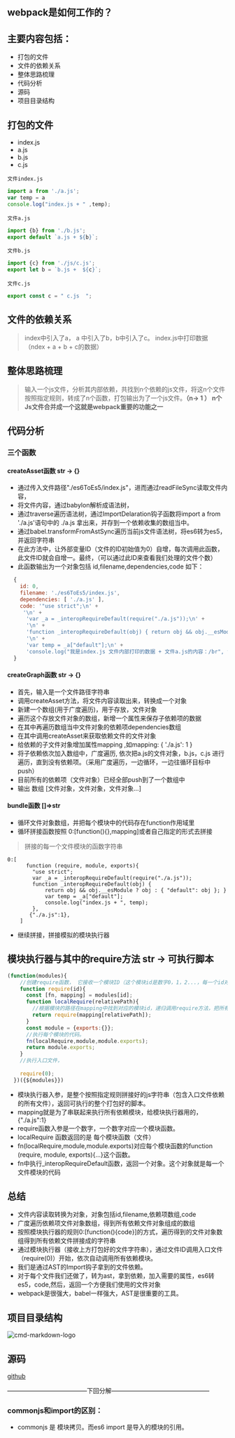 ## webpack是如何工作的？

## 主要内容包括：

- 打包的文件
- 文件的依赖关系
- 整体思路梳理
- 代码分析
- 源码
- 项目目录结构


## 打包的文件
- index.js  
- a.js 
- b.js 
- c.js

`文件index.js`

```js
import a from './a.js';
var temp = a
console.log("index.js + " ,temp);

```
`文件a.js`

```js
import {b} from './b.js';
export default `a.js + ${b}`;
```

`文件b.js`
```js
import {c} from './js/c.js';
export let b = `b.js +  ${c}`;
```

`文件c.js`
```js
export const c = " c.js  ";

```

## 文件的依赖关系
> index中引入了a， a 中引入了b，b中引入了c。 index.js中打印数据（ndex + a + b + c的数据）




## 整体思路梳理
> 输入一个js文件，分析其内部依赖，共找到n个依赖的js文件，将这n个文件按照指定规则，转成了n个函数，打包输出为了一个js文件。**（n-> 1 ） n个Js文件合并成一个这就是webpack重要的功能之一**

## 代码分析

### 三个函数

#### createAsset函数 str -> {}

- 通过传入文件路径"./es6ToEs5/index.js"，进而通过readFileSync读取文件内容，
- 将文件内容，通过babylon解析成语法树，
- 通过traverse遍历语法树，通过ImportDelaration钩子函数将import a from './a.js'语句中的 ./a.js 拿出来，并存到一个依赖收集的数组当中。
- 通过babel.transformFromAstSync遍历当前js文件语法树，将es6转为es5，并返回字符串
- 在此方法中，让外部变量ID（文件的ID初始值为0）自增，每次调用此函数，此文件ID就会自增一。最终，（可以通过此ID来查看我们处理的文件个数）
- 此函数输出为一个对象包括 id,filename,dependencies,code
如下：
```js
  {
    id: 0,
    filename: './es6ToEs5/index.js',
    dependencies: [ './a.js' ],
    code: '"use strict";\n' +
     '\n' +
      'var _a = _interopRequireDefault(require("./a.js"));\n' +
      '\n' +
      'function _interopRequireDefault(obj) { return obj && obj.__esModule ? obj : { "default": obj }; }\n' +
      '\n' +
      'var temp = _a["default"];\n' +
      'console.log("我是index.js 文件内部打印的数据 + 文件a.js的内容：/br", temp);'
  }
```
#### createGraph函数 str -> {}
- 首先，输入是一个文件路径字符串
- 调用createAsset方法，将文件内容读取出来，转换成一个对象
- 新建一个数组(用于广度遍历)，用于存放，文件对象 
- 遍历这个存放文件对象的数组，新增一个属性来保存子依赖项的数据
- 在其中再遍历数组当中文件对象的依赖项dependencies数组
- 在其中调用createAsset来获取依赖文件的文件对象
- 给依赖的子文件对象增加属性mapping ,如mapping: { './a.js': 1 }
- 将子依赖依次加入数组中，广度遍历, 依次把a.js的文件对象，b.js，c.js 进行遍历，直到没有依赖项。（采用广度遍历，一边循环，一边往循环目标中push）
- 目前所有的依赖项（文件对象）已经全部push到了一个数组中
- 输出 数组 [文件对象，文件对象，文件对象...]

#### bundle函数 []=>str
- 循环文件对象数组，并把每个模块中的代码存在function作用域里
- 循环拼接函数按照 0:[function(){},mapping]或者自己指定的形式去拼接

> 拼接的每一个文件模块的函数字符串 

```
0:[
      function (require, module, exports){
        "use strict";
        var _a = _interopRequireDefault(require("./a.js"));
        function _interopRequireDefault(obj) { 
            return obj && obj.__esModule ? obj : { "default": obj }; }
            var temp = _a["default"];
            console.log("index.js + ", temp);
        },
       {"./a.js":1},
    ]
```

- 继续拼接，拼接模拟的模块执行器

## 模块执行器与其中的require方法 str -> 可执行脚本

```js
(function(modules){
    //创建require函数， 它接收一个模块ID（这个模块id是数字0，1，2...，每一个id对应一个函数（一个文件模块）） 
    function require(id){
      const [fn, mapping] = modules[id];
      function localRequire(relativePath){
        //根据模块的路径在mapping中找到对应的模块id，递归调用require方法，把所有的模块都执行
        return require(mapping[relativePath]);
      }
      const module = {exports:{}};
      //执行每个模块的代码。
      fn(localRequire,module,module.exports);
      return module.exports;
    }
    //执行入口文件，
    
    require(0);
  })({${modules}})
```
- 模块执行器入参，是整个按照指定规则拼接好的js字符串（包含入口文件依赖的所有文件），返回可执行的整个打包好的脚本。
- mapping就是为了串联起来执行所有依赖模块，给模块执行器用的，{"./a.js":1}
- require函数入参是一个数字，一个数字对应一个模块函数。
- localRequire 函数返回的是 每个模块函数（文件） 
- fn(localRequire,module,module.exports)对应每个模块函数的function (require, module, exports){...}这个函数。
- fn中执行_interopRequireDefault函数，返回一个对象。这个对象就是每一个文件模块的代码

## 总结
- 文件内容读取转换为对象，对象包括id,filename,依赖项数组,code
- 广度遍历依赖项文件对象数组，得到所有依赖文件对象组成的数组
- 按照模块执行器的规则0:[function(){code}]的方式，遍历得到的文件对象数组得到所有依赖文件拼接成的字符串
- 通过模块执行器（接收上方打包好的文件字符串），通过文件ID调用入口文件（require(0)）开始，依次自动调用所有依赖模块。
- 我们是通过AST的Import钩子拿到的文件依赖。
- 对于每个文件我们还做了，转为ast，拿到依赖，加入需要的属性，es6转es5，code,然后，返回一个方便我们使用的文件对象
- webpack是很强大，babel一样强大，AST是很重要的工具。
 
## 项目目录结构 ##
![cmd-markdown-logo](https://user-gold-cdn.xitu.io/2019/11/14/16e65e3b1f5899bc?w=255&h=297&f=png&s=10259)

## 源码
[github](https://github.com/AndyRoyal/miniWebpack)



—————————————下回分解————————————————

 ### commonjs和import的区别：

- commonjs 是 模块拷贝。而es6 import 是导入的模块的引用。